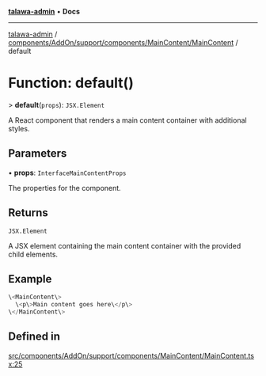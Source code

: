 [**talawa-admin**](../../../../../../../README.md) • **Docs**

***

[talawa-admin](../../../../../../../modules.md) / [components/AddOn/support/components/MainContent/MainContent](../README.md) / default

# Function: default()

\> **default**(`props`): `JSX.Element`

A React component that renders a main content container with additional styles.

## Parameters

• **props**: `InterfaceMainContentProps`

The properties for the component.

## Returns

`JSX.Element`

A JSX element containing the main content container with the provided child elements.

## Example

```ts
\<MainContent\>
  \<p\>Main content goes here\</p\>
\</MainContent\>
```

## Defined in

[src/components/AddOn/support/components/MainContent/MainContent.tsx:25](https://github.com/PalisadoesFoundation/talawa-admin/blob/9dd5d7fd647f8a7c9e1c1e14bf645b71b32c51c2/src/components/AddOn/support/components/MainContent/MainContent.tsx#L25)
